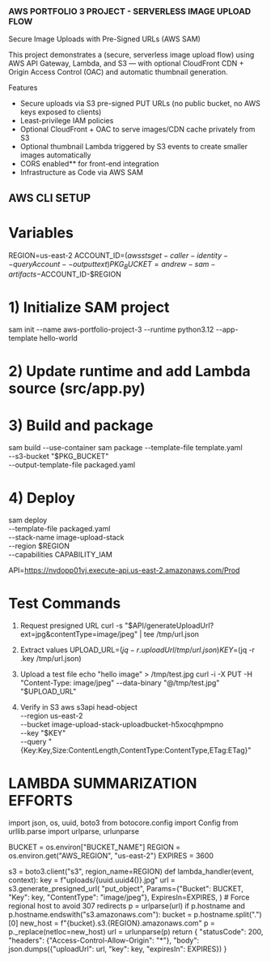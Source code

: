 ### AWS PORTFOLIO 3 PROJECT - SERVERLESS IMAGE UPLOAD FLOW 

Secure Image Uploads with Pre-Signed URLs (AWS SAM)

This project demonstrates a (secure, serverless image upload flow) using AWS API Gateway, Lambda, and S3 — with optional CloudFront CDN + Origin Access Control (OAC) and automatic thumbnail generation.

Features
- Secure uploads via S3 pre-signed PUT URLs (no public bucket, no AWS keys exposed to clients)
- Least-privilege IAM policies
- Optional CloudFront + OAC to serve images/CDN cache privately from S3
- Optional thumbnail Lambda triggered by S3 events to create smaller images automatically
- CORS enabled** for front-end integration
- Infrastructure as Code via AWS SAM

## AWS CLI SETUP

# Variables
REGION=us-east-2
ACCOUNT_ID=$(aws sts get-caller-identity --query Account --output text)
PKG_BUCKET=andrew-sam-artifacts-$ACCOUNT_ID-$REGION

# 1) Initialize SAM project
sam init --name aws-portfolio-project-3 --runtime python3.12 --app-template hello-world

# 2) Update runtime and add Lambda source (src/app.py)

# 3) Build and package
sam build --use-container
sam package --template-file template.yaml \
  --s3-bucket "$PKG_BUCKET" \
  --output-template-file packaged.yaml

# 4) Deploy
sam deploy \
  --template-file packaged.yaml \
  --stack-name image-upload-stack \
  --region $REGION \
  --capabilities CAPABILITY_IAM

API=https://nvdopp01vj.execute-api.us-east-2.amazonaws.com/Prod

# Test Commands
1) Request presigned URL
curl -s "$API/generateUploadUrl?ext=jpg&contentType=image/jpeg" | tee /tmp/url.json

2) Extract values
UPLOAD_URL=$(jq -r .uploadUrl /tmp/url.json)
KEY=$(jq -r .key /tmp/url.json)

3) Upload a test file
echo "hello image" > /tmp/test.jpg
curl -i -X PUT -H "Content-Type: image/jpeg" --data-binary "@/tmp/test.jpg" "$UPLOAD_URL"

4) Verify in S3
aws s3api head-object \
  --region us-east-2 \
  --bucket image-upload-stack-uploadbucket-h5xocqhpmpno \
  --key "$KEY" \
  --query "{Key:Key,Size:ContentLength,ContentType:ContentType,ETag:ETag}"

   


# LAMBDA SUMMARIZATION EFFORTS
import json, os, uuid, boto3
from botocore.config import Config
from urllib.parse import urlparse, urlunparse

BUCKET = os.environ["BUCKET_NAME"]
REGION = os.environ.get("AWS_REGION", "us-east-2")
EXPIRES = 3600

s3 = boto3.client("s3", region_name=REGION)
def lambda_handler(event, context):
    key = f"uploads/{uuid.uuid4()}.jpg"
    url = s3.generate_presigned_url(
        "put_object",
        Params={"Bucket": BUCKET, "Key": key, "ContentType": "image/jpeg"},
        ExpiresIn=EXPIRES,
    )
    # Force regional host to avoid 307 redirects
    p = urlparse(url)
    if p.hostname and p.hostname.endswith("s3.amazonaws.com"):
        bucket = p.hostname.split(".")[0]
        new_host = f"{bucket}.s3.{REGION}.amazonaws.com"
        p = p._replace(netloc=new_host)
        url = urlunparse(p)
    return {
        "statusCode": 200,
        "headers": {"Access-Control-Allow-Origin": "*"},
        "body": json.dumps({"uploadUrl": url, "key": key, "expiresIn": EXPIRES})
    }
